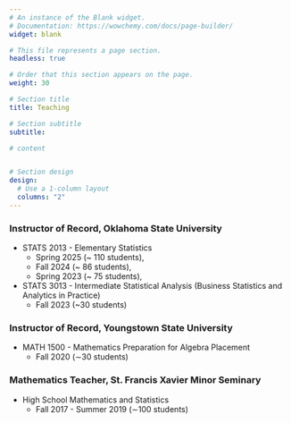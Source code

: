```yaml
---
# An instance of the Blank widget.
# Documentation: https://wowchemy.com/docs/page-builder/
widget: blank

# This file represents a page section.
headless: true

# Order that this section appears on the page.
weight: 30

# Section title
title: Teaching

# Section subtitle
subtitle:

# content


# Section design
design:
  # Use a 1-column layout
  columns: "2" 
---
```


### Instructor of Record, Oklahoma State University
- STATS 2013 - Elementary Statistics 
   * Spring 2025 (~ 110 students),
   * Fall 2024 (~ 86 students),
   * Spring 2023 (~ 75 students),
- STATS 3013 - Intermediate Statistical Analysis (Business Statistics and Analytics in Practice)
   * Fall 2023 (~30 students)

### Instructor of Record, Youngstown State University
- MATH 1500 - Mathematics Preparation for Algebra Placement
   * Fall 2020 (∼30 students)

### Mathematics Teacher, St. Francis Xavier Minor Seminary
- High School Mathematics and Statistics
   * Fall 2017 - Summer 2019 (∼100 students)


